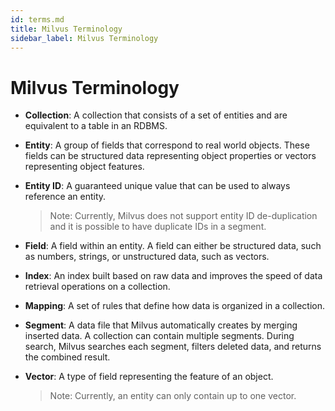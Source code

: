 ```yaml
---
id: terms.md
title: Milvus Terminology
sidebar_label: Milvus Terminology
---
```


# Milvus Terminology

- **Collection**: A collection that consists of a set of entities and are equivalent to a table in an RDBMS.

- **Entity**: A group of fields that correspond to real world objects. These fields can be structured data representing object properties or vectors representing object features.

- **Entity ID**: A guaranteed unique value that can be used to always reference an entity.
  > Note: Currently, Milvus does not support entity ID de-duplication and it is possible to have duplicate IDs in a segment.

- **Field**: A field within an entity. A field can either be structured data, such as numbers, strings, or unstructured data, such as vectors.

- **Index**: An index built based on raw data and improves the speed of data retrieval operations on a collection.

- **Mapping**: A set of rules that define how data is organized in a collection.

- **Segment**: A data file that Milvus automatically creates by merging inserted data. A collection can contain multiple segments. During search, Milvus searches each segment, filters deleted data, and returns the combined result.

- **Vector**: A type of field representing the feature of an object.
  > Note: Currently, an entity can only contain up to one vector.
